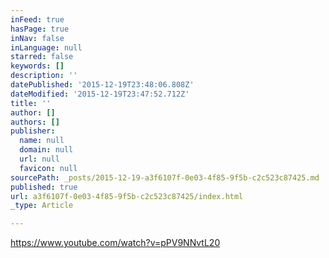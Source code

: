 ```yaml
---
inFeed: true
hasPage: true
inNav: false
inLanguage: null
starred: false
keywords: []
description: ''
datePublished: '2015-12-19T23:48:06.808Z'
dateModified: '2015-12-19T23:47:52.712Z'
title: ''
author: []
authors: []
publisher:
  name: null
  domain: null
  url: null
  favicon: null
sourcePath: _posts/2015-12-19-a3f6107f-0e03-4f85-9f5b-c2c523c87425.md
published: true
url: a3f6107f-0e03-4f85-9f5b-c2c523c87425/index.html
_type: Article

---
```

https://www.youtube.com/watch?v=pPV9NNvtL20